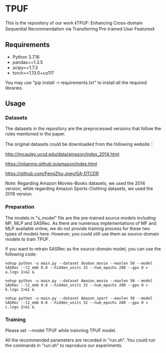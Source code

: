 # TPUF
This is the repository of our work 《TPUF: Enhancing Cross-domain Sequential Recommendation via Transferring Pre-trained User Features》
## Requirements
* Python 3.7.16
* pandas==1.3.5
* scipy==1.7.3
* torch==1.13.0+cu117

You may use "pip install -r requirements.txt" to install all the required libraries.
## Usage

### Datasets
The datasets in the repository are the preprocessed versions that follow the rules mentioned in the paper.

The original datasets could be downloaded from the following website：

http://jmcauley.ucsd.edu/data/amazon/index_2014.html

https://nijianmo.github.io/amazon/index.html

https://github.com/FengZhu-Joey/GA-DTCDR

Note: Regarding Amazon Movies-Books datasets, we used the 2014 version, while regarding Amazon Sports-Clothing datasets, we used the 2018 version.

### Preparation
The models in "s_model" file are the pre-trained source models including MF, MLP and SASRec. As there are numerous implementations of MF and MLP available online, we do not provide training process for these two types of models here. However, you could still use them as source-domain models to train TPUF.

If you want to retrain SASRec as the source-domain model, you can use the following code:
```
nohup python -u main.py --dataset douban_movie --maxlen 50 --model SASRec --l2_emb 0.0 --hidden_units 32 --num_epochs 200 --gpu 0 > a.logs 2>&1 &
```
```
nohup python -u main.py --dataset Amazon_movie --maxlen 50 --model SASRec --l2_emb 0.0 --hidden_units 32 --num_epochs 200 --gpu 0 > b.logs 2>&1 &
```
```
nohup python -u main.py --dataset Amazon_sport --maxlen 50 --model SASRec --l2_emb 0.0 --hidden_units 32 --num_epochs 200 --gpu 0 > c.logs 2>&1 &
```

### Training
Please set --model TPUF while trainning TPUF model.

All the recommended parameters are recorded in "run.sh". You could run the commands in "run.sh" to reproduce our experiments.
